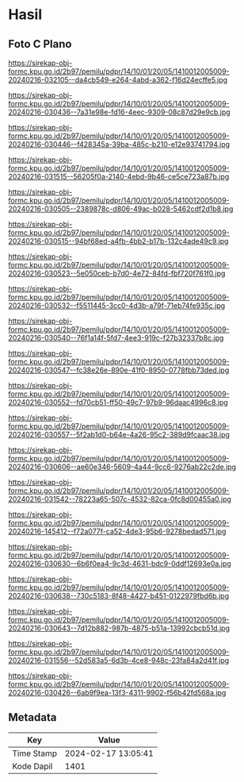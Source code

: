 # Hasil

## Foto C Plano

https://sirekap-obj-formc.kpu.go.id/2b97/pemilu/pdpr/14/10/01/20/05/1410012005009-20240216-032105--da4cb549-e264-4abd-a362-f16d24ecffe5.jpg

https://sirekap-obj-formc.kpu.go.id/2b97/pemilu/pdpr/14/10/01/20/05/1410012005009-20240216-030436--7a31e98e-fd16-4eec-9309-08c87d29e9cb.jpg

https://sirekap-obj-formc.kpu.go.id/2b97/pemilu/pdpr/14/10/01/20/05/1410012005009-20240216-030446--f428345a-39ba-485c-b210-e12e93741794.jpg

https://sirekap-obj-formc.kpu.go.id/2b97/pemilu/pdpr/14/10/01/20/05/1410012005009-20240216-031515--56205f0a-2140-4ebd-9b46-ce5ce723a87b.jpg

https://sirekap-obj-formc.kpu.go.id/2b97/pemilu/pdpr/14/10/01/20/05/1410012005009-20240216-030505--2389878c-d806-49ac-b028-5462cdf2d1b8.jpg

https://sirekap-obj-formc.kpu.go.id/2b97/pemilu/pdpr/14/10/01/20/05/1410012005009-20240216-030515--94bf68ed-a4fb-4bb2-b17b-132c4ade49c9.jpg

https://sirekap-obj-formc.kpu.go.id/2b97/pemilu/pdpr/14/10/01/20/05/1410012005009-20240216-030523--5e050ceb-b7d0-4e72-84fd-fbf720f761f0.jpg

https://sirekap-obj-formc.kpu.go.id/2b97/pemilu/pdpr/14/10/01/20/05/1410012005009-20240216-030532--f5511445-3cc0-4d3b-a79f-71eb74fe935c.jpg

https://sirekap-obj-formc.kpu.go.id/2b97/pemilu/pdpr/14/10/01/20/05/1410012005009-20240216-030540--76f1a14f-5fd7-4ee3-919c-f27b32337b8c.jpg

https://sirekap-obj-formc.kpu.go.id/2b97/pemilu/pdpr/14/10/01/20/05/1410012005009-20240216-030547--fc38e26e-890e-41f0-8950-0778fbb73ded.jpg

https://sirekap-obj-formc.kpu.go.id/2b97/pemilu/pdpr/14/10/01/20/05/1410012005009-20240216-030552--fd70cb51-ff50-49c7-97b9-96daac4996c8.jpg

https://sirekap-obj-formc.kpu.go.id/2b97/pemilu/pdpr/14/10/01/20/05/1410012005009-20240216-030557--5f2ab1d0-b64e-4a26-95c2-389d9fcaac38.jpg

https://sirekap-obj-formc.kpu.go.id/2b97/pemilu/pdpr/14/10/01/20/05/1410012005009-20240216-030606--ae60e346-5609-4a44-9cc6-9276ab22c2de.jpg

https://sirekap-obj-formc.kpu.go.id/2b97/pemilu/pdpr/14/10/01/20/05/1410012005009-20240216-031542--78223a65-507c-4532-82ca-0fc8d00455a0.jpg

https://sirekap-obj-formc.kpu.go.id/2b97/pemilu/pdpr/14/10/01/20/05/1410012005009-20240216-145412--f72a077f-ca52-4de3-95b6-9278bedad571.jpg

https://sirekap-obj-formc.kpu.go.id/2b97/pemilu/pdpr/14/10/01/20/05/1410012005009-20240216-030630--6b6f0ea4-9c3d-4631-bdc9-0ddf12693e0a.jpg

https://sirekap-obj-formc.kpu.go.id/2b97/pemilu/pdpr/14/10/01/20/05/1410012005009-20240216-030638--730c5183-8f48-4427-b451-0122979fbd6b.jpg

https://sirekap-obj-formc.kpu.go.id/2b97/pemilu/pdpr/14/10/01/20/05/1410012005009-20240216-030643--7d12b882-987b-4875-b51a-13992cbcb51d.jpg

https://sirekap-obj-formc.kpu.go.id/2b97/pemilu/pdpr/14/10/01/20/05/1410012005009-20240216-031556--52d583a5-6d3b-4ce8-948c-23fa84a2d41f.jpg

https://sirekap-obj-formc.kpu.go.id/2b97/pemilu/pdpr/14/10/01/20/05/1410012005009-20240216-030426--6ab9f9ea-13f3-4311-9902-f56b42fd568a.jpg


## Metadata

| Key        | Value               |
| ---------- | ------------------- |
| Time Stamp | 2024-02-17 13:05:41 |
| Kode Dapil | 1401                |



